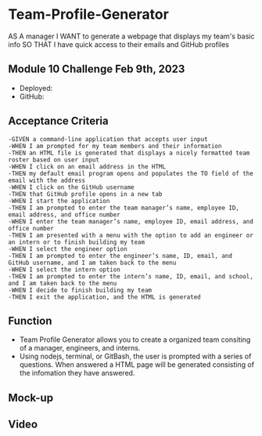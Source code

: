 # Team-Profile-Generator
AS A manager
I WANT to generate a webpage that displays my team's basic info
SO THAT I have quick access to their emails and GitHub profiles

## Module 10 Challenge Feb 9th, 2023

* Deployed:
* GitHub:

## Acceptance Criteria
```
-GIVEN a command-line application that accepts user input
-WHEN I am prompted for my team members and their information
-THEN an HTML file is generated that displays a nicely formatted team roster based on user input
-WHEN I click on an email address in the HTML
-THEN my default email program opens and populates the TO field of the email with the address
-WHEN I click on the GitHub username
-THEN that GitHub profile opens in a new tab
-WHEN I start the application
-THEN I am prompted to enter the team manager’s name, employee ID, email address, and office number
-WHEN I enter the team manager’s name, employee ID, email address, and office number
-THEN I am presented with a menu with the option to add an engineer or an intern or to finish building my team
-WHEN I select the engineer option
-THEN I am prompted to enter the engineer’s name, ID, email, and GitHub username, and I am taken back to the menu
-WHEN I select the intern option
-THEN I am prompted to enter the intern’s name, ID, email, and school, and I am taken back to the menu
-WHEN I decide to finish building my team
-THEN I exit the application, and the HTML is generated
```

## Function
- Team Profile Generator allows you to create a organized team consiting of a manager, engineers, and interns.
- Using nodejs, terminal, or GitBash, the user is prompted with a series of questions. When answered a HTML page will be generated consisting of the infomation they have answered.

## Mock-up

## Video

